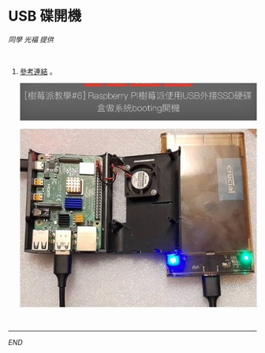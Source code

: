 # USB 碟開機

_同學 光福 提供_

<br>

1. [參考連結](https://www.chosemaker.com/board/raspberry-pi/pi-lesson-6/) 。

    ![](images/img_05.png)

    ![](images/img_06.png)


<br>

---

_END_